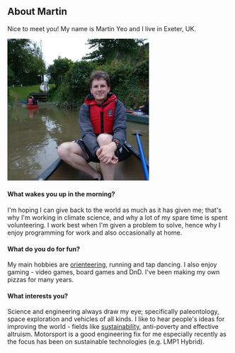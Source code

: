## About Martin

Nice to meet you! My name is Martin Yeo and I live in Exeter, UK.

[<img alt="Martin out of his element" height="320" src="martin_canoeing.jpg" width="320"/>](martin_canoeing.jpg)

#### What wakes you up in the morning?

I'm hoping I can give back to the world as much as it has given me; that's why
I'm working in climate science, and why a lot of my spare time is spent
volunteering. I work best when I'm given a problem to solve, hence why I enjoy
programming for work and also occasionally at home.

#### What do you do for fun?

My main hobbies are [orienteering](orienteering), running and tap dancing. I
also enjoy gaming - video games, board games and DnD. I've been making my own
pizzas for many years.

#### What interests you?

Science and engineering always draw my eye; specifically paleontology, space
exploration and vehicles of all kinds. I like to hear people's ideas for
improving the world - fields like [sustainability](sustainability), anti-poverty
and effective altruism. Motorsport is a good engineering fix for me especially
recently as the focus has been on sustainable technologies (e.g. LMP1 Hybrid).

